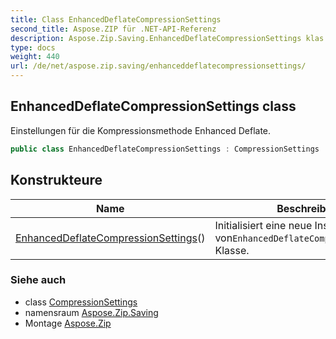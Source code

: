 ```yaml
---
title: Class EnhancedDeflateCompressionSettings
second_title: Aspose.ZIP für .NET-API-Referenz
description: Aspose.Zip.Saving.EnhancedDeflateCompressionSettings klas. Einstellungen für die Kompressionsmethode Enhanced Deflate.
type: docs
weight: 440
url: /de/net/aspose.zip.saving/enhanceddeflatecompressionsettings/
---
```

## EnhancedDeflateCompressionSettings class

Einstellungen für die Kompressionsmethode Enhanced Deflate.

```csharp
public class EnhancedDeflateCompressionSettings : CompressionSettings
```

## Konstrukteure

| Name | Beschreibung |
| --- | --- |
| [EnhancedDeflateCompressionSettings](enhanceddeflatecompressionsettings/)() | Initialisiert eine neue Instanz von`EnhancedDeflateCompressionSettings` Klasse. |

### Siehe auch

* class [CompressionSettings](../compressionsettings/)
* namensraum [Aspose.Zip.Saving](../../aspose.zip.saving/)
* Montage [Aspose.Zip](../../)


